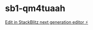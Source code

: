 # sb1-qm4tuaah

[Edit in StackBlitz next generation editor ⚡️](https://stackblitz.com/~/github.com/SOL-OLAYINKA/sb1-qm4tuaah)